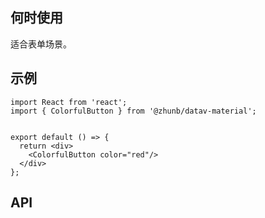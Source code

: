 ## 何时使用

适合表单场景。

## 示例

```tsx
import React from 'react';
import { ColorfulButton } from '@zhunb/datav-material';


export default () => {
  return <div>
    <ColorfulButton color="red"/>
  </div>
};
```

## API

<API hideTitle  src="@/components/colorful-button/colorful-button.tsx" />
